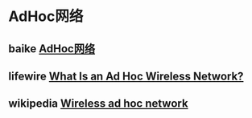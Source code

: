 # AdHoc网络

## baike [AdHoc网络](https://baike.baidu.com/item/AdHoc%E7%BD%91%E7%BB%9C/6106787?fr=aladdin)





## lifewire [What Is an Ad Hoc Wireless Network?](https://www.lifewire.com/what-is-an-ad-hoc-wireless-network-2377409)





## wikipedia [Wireless ad hoc network](https://en.wikipedia.org/wiki/Wireless_ad_hoc_network)
